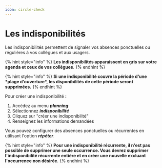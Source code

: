 ```yaml
---
icon: circle-check
---
```


# Les indisponibilités

Les indisponibilités permettent de signaler vos absences ponctuelles ou régulières à vos collègues et aux usagers.

{% hint style="info" %}
**Les indisponibilités apparaissent en gris sur votre agenda et ceux de vos collègues.**
{% endhint %}

{% hint style="info" %}
**Si une indisponibilité couvre la période d'une \*plage d'ouverture\*, les disponibilités de cette période seront supprimées.**
{% endhint %}

Pour créer une indisponibilité :

1. Accédez au menu _**planning**_
2. Sélectionnez _**indisponibilité**_
3. Cliquez sur "créer une indisponibilité"
4. Renseignez les informations demandées

Vous pouvez configurer des absences ponctuelles ou récurrentes en utilisant l'option _**répéter**_.

{% hint style="info" %}
**Pour une indisponibilité récurrente, il n'est pas possible de supprimer une seule occurrence. Vous devrez supprimer l'indisponibilité récurrente entière et en créer une nouvelle excluant l'occurrence non désirée.**
{% endhint %}
